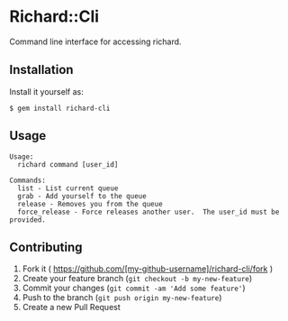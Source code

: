 # Richard::Cli

Command line interface for accessing richard.

## Installation

Install it yourself as:

    $ gem install richard-cli

## Usage

    Usage:
      richard command [user_id]

    Commands:
      list - List current queue
      grab - Add yourself to the queue
      release - Removes you from the queue
      force_release - Force releases another user.  The user_id must be provided.

## Contributing

1. Fork it ( https://github.com/[my-github-username]/richard-cli/fork )
2. Create your feature branch (`git checkout -b my-new-feature`)
3. Commit your changes (`git commit -am 'Add some feature'`)
4. Push to the branch (`git push origin my-new-feature`)
5. Create a new Pull Request
